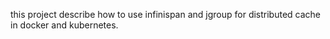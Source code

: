 this project describe how to use infinispan and jgroup for distributed cache in docker and kubernetes.
